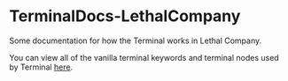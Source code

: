 # TerminalDocs-LethalCompany
Some documentation for how the Terminal works in Lethal Company.

You can view all of the vanilla terminal keywords and terminal nodes used by Terminal [here](https://github.com/lammas321/TerminalDocs-LethalCompany/blob/main/terminal_data.md).
